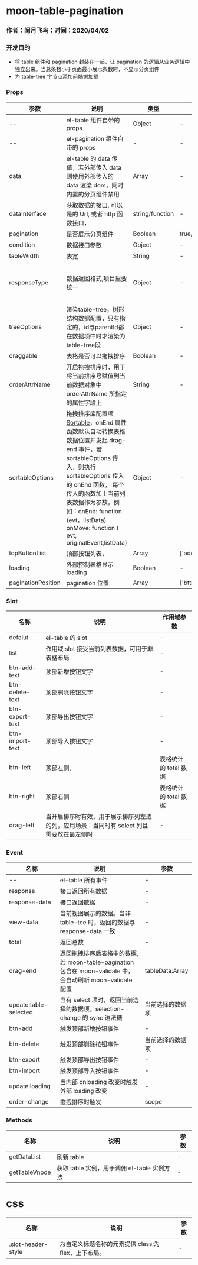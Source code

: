 # moon-table-pagination

### 作者：闰月飞鸟；时间：2020/04/02

### 开发目的

-   将 table 组件和 pagination 封装在一起，让 pagination 的逻辑从业务逻辑中独立出来。当总条数小于页面最小展示条数时，不显示分页组件
-   为 table-tree 字节点添加前端懒加载

### Props

| 参数               | 说明                                                                                                                                                                                                                                                                                                                               | 类型            | 可选值                             | 默认值                                                                               |
| ------------------ | ---------------------------------------------------------------------------------------------------------------------------------------------------------------------------------------------------------------------------------------------------------------------------------------------------------------------------------- | --------------- | ---------------------------------- | ------------------------------------------------------------------------------------ |
| --                 | el-table 组件自带的 props                                                                                                                                                                                                                                                                                                          | Object          | -                                  | -                                                                                    |
| --                 | el-pagination 组件自带的 props                                                                                                                                                                                                                                                                                                     | -               | -                                  | -                                                                                    |
| data               | el-table 的 data 传值，若外部传入 data 则使用外部传入的 data 渲染 dom，同时内置的分页组件禁用                                                                                                                                                                                                                                      | Array           | -                                  | []                                                                                   |
| dataInterface      | 获取数据的接口, 可以是的 Url, 或者 http 函数接口，                                                                                                                                                                                                                                                                                 | string/function | -                                  | ''                                                                                   |
| pagination         | 是否展示分页组件                                                                                                                                                                                                                                                                                                                   | Boolean         | true/false                         | true                                                                                 |
| condition          | 数据接口参数                                                                                                                                                                                                                                                                                                                       | Object          | -                                  | {}                                                                                   |
| tableWidth         | 表宽                                                                                                                                                                                                                                                                                                                               | String          | -                                  | auto                                                                                 |
| responseType       | 数据返回格式,项目里要统一                                                                                                                                                                                                                                                                                                          | Object          | -                                  | { list: 'data.page.list', totalCount: 'data.page.totalCount' //当不分页时可以不指定} |
| treeOptions        | 渲染table-tree，树形结构数据配置，只有指定的，id与parentId都在数据项中时才渲染为table-tree段                                                                                                                                                                                                                                                                                          | Object          | -                                  | {id: 'id', parentId: 'parentId'}                                                     |
| draggable          | 表格是否可以拖拽排序                                                                                                                                                                                                                                            | Boolean         | -                                  | false                                                                                |
| orderAttrName      | 开启拖拽排序时，用于将当前排序号赋值到当前数据对象中 orderAttrName 所指定的属性字段上                                                                                                                                                                                                                                              | String          | -                                  | orderNum                                                                             |
| sortableOptions    | 拖拽排序库配置项 [Sortable](https://github.com/SortableJS/Sortable)，onEnd 属性函数默认自动转换表格数据位置并发起 drag-end 事件，若 sortableOptions 传入，则执行 sortableOptions 传入的 onEnd 函数， 每个传入的函数加上当前列表数据作为参数，例如：onEnd: function (evt，listData) onMove: function ( evt, originalEvent,listData) | Object          | -                                  | {}                                                                                   |
| topButtonList      | 顶部按钮列表，                                                                                                                                                                                                                                                                                                                     | Array           | ['add','delete','import','export'] | []                                                                                   |
| loading            | 外部控制表格显示 loading                                                                                                                                                                                                                                                                                                           | Boolean         | -                                  | true                                                                                 |
| paginationPosition | pagination 位置                                                                                                                                                                                                                                                                                                                    | Array           | ['bttom/top','left/center/right']  | ['bottom','center']                                                                  |

### Slot

| 名称            | 说明                                                                                     | 作用域参数            |
| --------------- | ---------------------------------------------------------------------------------------- | --------------------- |
| defalut         | el-table 的 slot                                                                         | -                     |
| list            | 作用域 slot 接受当前列表数据，可用于非表格布局                                           | -                     |
| btn-add-text    | 顶部新增按钮文字                                                                         | -                     |
| btn-delete-text | 顶部删除按钮文字                                                                         | -                     |
| btn-export-text | 顶部导出按钮文字                                                                         | -                     |
| btn-import-text | 顶部导入按钮文字                                                                         | -                     |
| btn-left        | 顶部左侧，                                                                               | 表格统计的 total 数据 |
| btn-right       | 顶部右侧                                                                                 | 表格统计的 total 数据 |
| drag-left       | 当开启排序时有效，用于展示排序列左边的列，应用场景：当同时有 select 列且需要放在最左侧时 | -                     |

### Event

| 名称                  | 说明                                                                                                       | 参数             |
| --------------------- | ---------------------------------------------------------------------------------------------------------- | ---------------- |
| --                    | el-table 所有事件                                                                                          | -                |
| response              | 接口返回所有数据                                                                                           | -                |
| response-data         | 接口返回数据                                                                                               | -                |
| view-data             | 当前视图展示的数据。当非 table-tee 时，返回的数据与 response-data 一致                                     | -                |
| total                 | 返回总数                                                                                                   | -                |
| drag-end              | 返回拖拽排序后表格中的数据,若 moon-table-pagination 包含在 moon-validate 中，会自动刷新 moon-validate 配置 | tableData:Array  |
| update:table-selected | 当有 select 项时，返回当前选择的数据项，selection-change 的 sync 语法糖                                    | 当前选择的数据项 |
| btn-add               | 触发顶部新增按钮事件                                                                                       | -                |
| btn-delete            | 触发顶部删除按钮事件                                                                                       | 当前选择的数据项 |
| btn-export            | 触发顶部导出按钮事件                                                                                       | -                |
| btn-import            | 触发顶部导入按钮事件                                                                                       | -                |
| update:loading        | 当内部 onloading 改变时触发外部 loading 改变                                                               | -                |
| order-change          | 拖拽排序时触发                                                                                             | scope            |

### Methods

| 名称          | 说明                                        | 参数 |
| ------------- | ------------------------------------------- | ---- |
| getDataList   | 刷新 table                                  | -    |
| getTableVnode | 获取 table 实例，用于调佣 el-table 实例方法 | -    |

# css

| 名称               | 说明                                                 | 参数 |
| ------------------ | ---------------------------------------------------- | ---- |
| .slot-header-style | 为自定义标题名称的元素提供 class;为 flex，上下布局。 | -    |
